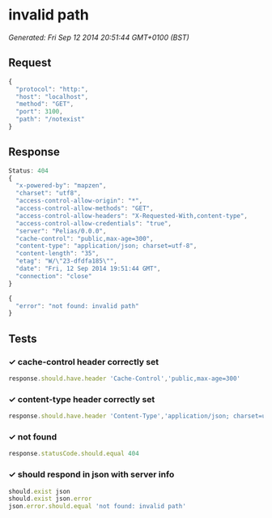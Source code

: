 # invalid path

*Generated: Fri Sep 12 2014 20:51:44 GMT+0100 (BST)*
## Request
```javascript
{
  "protocol": "http:",
  "host": "localhost",
  "method": "GET",
  "port": 3100,
  "path": "/notexist"
}
```

## Response
```javascript
Status: 404
{
  "x-powered-by": "mapzen",
  "charset": "utf8",
  "access-control-allow-origin": "*",
  "access-control-allow-methods": "GET",
  "access-control-allow-headers": "X-Requested-With,content-type",
  "access-control-allow-credentials": "true",
  "server": "Pelias/0.0.0",
  "cache-control": "public,max-age=300",
  "content-type": "application/json; charset=utf-8",
  "content-length": "35",
  "etag": "W/\"23-dfdfa185\"",
  "date": "Fri, 12 Sep 2014 19:51:44 GMT",
  "connection": "close"
}
```
```javascript
{
  "error": "not found: invalid path"
}
```

## Tests

### ✓ cache-control header correctly set
```javascript
response.should.have.header 'Cache-Control','public,max-age=300'
```

### ✓ content-type header correctly set
```javascript
response.should.have.header 'Content-Type','application/json; charset=utf-8'
```

### ✓ not found
```javascript
response.statusCode.should.equal 404
```

### ✓ should respond in json with server info
```javascript
should.exist json
should.exist json.error
json.error.should.equal 'not found: invalid path'
```

